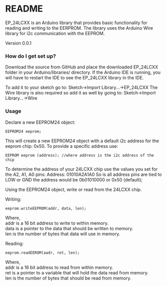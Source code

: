 ﻿# README #

EP_24LCXX is an Arduino library that provides basic functionality for reading and writing to 
the EERPROM. The library uses the Arduino Wire library for i2c communication with the 
EEPROM. 

Version 0.0.1

### How do I get set up? ###

Download the source from GitHub and place the downloaded EP_24LCXX folder in your
Arduino/libraries/ directory. If the Arduino IDE is running, you will have to 
restart the IDE to see the EP_24LCXX library in the IDE.

To add it to your sketch go to:
Sketch->Import Library...->EP_24LCXX
The Wire library is also required so add it as well by going to:
Sketch->Import Library...->Wire

### Usage ###

Declare a new EEPROM24 object:

```
EEPROM24 eeprom;
```

This will create a new EEPROM24 object with a default i2c address for the eeprom chip: 0x50. 
To provide a specific address use:

```
EEPROM eeprom (address); //where address is the i2c address of the chip
```

To determine the address of your 24LCXX chip use the values you set for the A2, A1, A0 pins:
Address: 01010A2A1A0
So is all address pins are tied to LOW or GND the address would be 0b01010000 or 0x50 (default);

Using the EEPROM24 object, write or read from the 24LCXX chip.

Writing:

```
eeprom.writeEEPROM(addr, data, len);
```

Where,<br>
addr is a 16 bit address to write to within memory.<br>
data is a pointer to the data that should be written to memory.<br>
len is the number of bytes that data will use in memory.<br>
		
Reading:

```
eeprom.readEEROM(aadr, ret, len);
```

Where,<br>
addr is a 16 bit address to read from within memory.<br>
ret is a pointer to a variable that will hold the data read from memory.<br>
len is the number of bytes that should be read from memory.<br>




